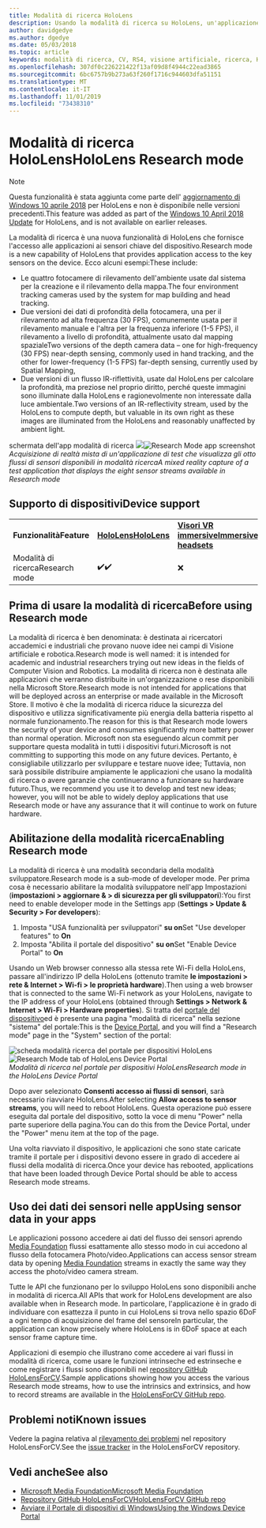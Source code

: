 ```yaml
---
title: Modalità di ricerca HoloLens
description: Usando la modalità di ricerca su HoloLens, un'applicazione può accedere ai flussi dei sensori del dispositivo chiave (profondità, rilevamento dell'ambiente e riflettanza IR).
author: davidgedye
ms.author: dgedye
ms.date: 05/03/2018
ms.topic: article
keywords: modalità di ricerca, CV, RS4, visione artificiale, ricerca, HoloLens
ms.openlocfilehash: 307df0c226221422f13af09d8f4944c22ead3865
ms.sourcegitcommit: 6bc6757b9b273a63f260f1716c944603dfa51151
ms.translationtype: MT
ms.contentlocale: it-IT
ms.lasthandoff: 11/01/2019
ms.locfileid: "73438310"
---
```

# <a name="hololens-research-mode"></a><span data-ttu-id="ef715-104">Modalità di ricerca HoloLens</span><span class="sxs-lookup"><span data-stu-id="ef715-104">HoloLens Research mode</span></span>

> [!NOTE]
> <span data-ttu-id="ef715-105">Questa funzionalità è stata aggiunta come parte dell' [aggiornamento di Windows 10 aprile 2018](release-notes-april-2018.md) per HoloLens e non è disponibile nelle versioni precedenti.</span><span class="sxs-lookup"><span data-stu-id="ef715-105">This feature was added as part of the [Windows 10 April 2018 Update](release-notes-april-2018.md) for HoloLens, and is not available on earlier releases.</span></span>

<span data-ttu-id="ef715-106">La modalità di ricerca è una nuova funzionalità di HoloLens che fornisce l'accesso alle applicazioni ai sensori chiave del dispositivo.</span><span class="sxs-lookup"><span data-stu-id="ef715-106">Research mode is a new capability of HoloLens that provides application access to the key sensors on the device.</span></span> <span data-ttu-id="ef715-107">Ecco alcuni esempi:</span><span class="sxs-lookup"><span data-stu-id="ef715-107">These include:</span></span>
- <span data-ttu-id="ef715-108">Le quattro fotocamere di rilevamento dell'ambiente usate dal sistema per la creazione e il rilevamento della mappa.</span><span class="sxs-lookup"><span data-stu-id="ef715-108">The four environment tracking cameras used by the system for map building and head tracking.</span></span>
- <span data-ttu-id="ef715-109">Due versioni dei dati di profondità della fotocamera, una per il rilevamento ad alta frequenza (30 FPS), comunemente usata per il rilevamento manuale e l'altra per la frequenza inferiore (1-5 FPS), il rilevamento a livello di profondità, attualmente usato dal mapping spaziale</span><span class="sxs-lookup"><span data-stu-id="ef715-109">Two versions of the depth camera data – one for high-frequency (30 FPS) near-depth sensing, commonly used in hand tracking, and the other for lower-frequency (1-5 FPS) far-depth sensing, currently used by Spatial Mapping,</span></span>
- <span data-ttu-id="ef715-110">Due versioni di un flusso IR-riflettività, usate dal HoloLens per calcolare la profondità, ma preziose nel proprio diritto, perché queste immagini sono illuminate dalla HoloLens e ragionevolmente non interessate dalla luce ambientale.</span><span class="sxs-lookup"><span data-stu-id="ef715-110">Two versions of an IR-reflectivity stream, used by the HoloLens to compute depth, but valuable in its own right as these images are illuminated from the HoloLens and reasonably unaffected by ambient light.</span></span>

<span data-ttu-id="ef715-111">schermata dell'app modalità di ricerca ![](images/sensor-stream-viewer.jpg)</span><span class="sxs-lookup"><span data-stu-id="ef715-111">![Research Mode app screenshot](images/sensor-stream-viewer.jpg)</span></span><br>
<span data-ttu-id="ef715-112">*Acquisizione di realtà mista di un'applicazione di test che visualizza gli otto flussi di sensori disponibili in modalità ricerca*</span><span class="sxs-lookup"><span data-stu-id="ef715-112">*A mixed reality capture of a test application that displays the eight sensor streams available in Research mode*</span></span>

## <a name="device-support"></a><span data-ttu-id="ef715-113">Supporto di dispositivi</span><span class="sxs-lookup"><span data-stu-id="ef715-113">Device support</span></span>

<table>
    <colgroup>
    <col width="33%" />
    <col width="33%" />
    <col width="33%" />
    </colgroup>
    <tr>
        <td><span data-ttu-id="ef715-114"><strong>Funzionalità</strong></span><span class="sxs-lookup"><span data-stu-id="ef715-114"><strong>Feature</strong></span></span></td>
        <td><span data-ttu-id="ef715-115"><a href="hololens-hardware-details.md"><strong>HoloLens</strong></a></span><span class="sxs-lookup"><span data-stu-id="ef715-115"><a href="hololens-hardware-details.md"><strong>HoloLens</strong></a></span></span></td>
        <td><span data-ttu-id="ef715-116"><a href="immersive-headset-hardware-details.md"><strong>Visori VR immersive</strong></a></span><span class="sxs-lookup"><span data-stu-id="ef715-116"><a href="immersive-headset-hardware-details.md"><strong>Immersive headsets</strong></a></span></span></td>
    </tr>
     <tr>
        <td><span data-ttu-id="ef715-117">Modalità di ricerca</span><span class="sxs-lookup"><span data-stu-id="ef715-117">Research mode</span></span></td>
        <td><span data-ttu-id="ef715-118">✔️</span><span class="sxs-lookup"><span data-stu-id="ef715-118">✔️</span></span></td>
        <td>❌</td>
    </tr>
</table>

## <a name="before-using-research-mode"></a><span data-ttu-id="ef715-119">Prima di usare la modalità di ricerca</span><span class="sxs-lookup"><span data-stu-id="ef715-119">Before using Research mode</span></span>

<span data-ttu-id="ef715-120">La modalità di ricerca è ben denominata: è destinata ai ricercatori accademici e industriali che provano nuove idee nei campi di Visione artificiale e robotica.</span><span class="sxs-lookup"><span data-stu-id="ef715-120">Research mode is well named: it is intended for academic and industrial researchers trying out new ideas in the fields of Computer Vision and Robotics.</span></span>  <span data-ttu-id="ef715-121">La modalità di ricerca non è destinata alle applicazioni che verranno distribuite in un'organizzazione o rese disponibili nella Microsoft Store.</span><span class="sxs-lookup"><span data-stu-id="ef715-121">Research mode is not intended for applications that will be deployed across an enterprise or made available in the Microsoft Store.</span></span> <span data-ttu-id="ef715-122">Il motivo è che la modalità di ricerca riduce la sicurezza del dispositivo e utilizza significativamente più energia della batteria rispetto al normale funzionamento.</span><span class="sxs-lookup"><span data-stu-id="ef715-122">The reason for this is that Research mode lowers the security of your device and consumes significantly more battery power than normal operation.</span></span> <span data-ttu-id="ef715-123">Microsoft non sta eseguendo alcun commit per supportare questa modalità in tutti i dispositivi futuri.</span><span class="sxs-lookup"><span data-stu-id="ef715-123">Microsoft is not committing to supporting this mode on any future devices.</span></span> <span data-ttu-id="ef715-124">Pertanto, è consigliabile utilizzarlo per sviluppare e testare nuove idee; Tuttavia, non sarà possibile distribuire ampiamente le applicazioni che usano la modalità di ricerca o avere garanzie che continueranno a funzionare su hardware futuro.</span><span class="sxs-lookup"><span data-stu-id="ef715-124">Thus, we recommend you use it to develop and test new ideas; however, you will not be able to widely deploy applications that use Research mode or have any assurance that it will continue to work on future hardware.</span></span>

## <a name="enabling-research-mode"></a><span data-ttu-id="ef715-125">Abilitazione della modalità ricerca</span><span class="sxs-lookup"><span data-stu-id="ef715-125">Enabling Research mode</span></span>

<span data-ttu-id="ef715-126">La modalità di ricerca è una modalità secondaria della modalità sviluppatore.</span><span class="sxs-lookup"><span data-stu-id="ef715-126">Research mode is a sub-mode of developer mode.</span></span> <span data-ttu-id="ef715-127">Per prima cosa è necessario abilitare la modalità sviluppatore nell'app Impostazioni (**impostazioni > aggiornare & > di sicurezza per gli sviluppatori**):</span><span class="sxs-lookup"><span data-stu-id="ef715-127">You first need to enable developer mode in the Settings app (**Settings > Update & Security > For developers**):</span></span>

1. <span data-ttu-id="ef715-128">Imposta "USA funzionalità per sviluppatori" **su on**</span><span class="sxs-lookup"><span data-stu-id="ef715-128">Set "Use developer features" to **On**</span></span>
2. <span data-ttu-id="ef715-129">Imposta "Abilita il portale del dispositivo" **su on**</span><span class="sxs-lookup"><span data-stu-id="ef715-129">Set "Enable Device Portal" to **On**</span></span>

<span data-ttu-id="ef715-130">Usando un Web browser connesso alla stessa rete Wi-Fi della HoloLens, passare all'indirizzo IP della HoloLens (ottenuto tramite **le impostazioni > rete & Internet > Wi-fi > le proprietà hardware**).</span><span class="sxs-lookup"><span data-stu-id="ef715-130">Then using a web browser that is connected to the same Wi-Fi network as your HoloLens, navigate to the IP address of your HoloLens (obtained through **Settings > Network & Internet > Wi-Fi > Hardware properties**).</span></span> <span data-ttu-id="ef715-131">Si tratta del [portale del dispositivo](using-the-windows-device-portal.md)ed è presente una pagina "modalità di ricerca" nella sezione "sistema" del portale:</span><span class="sxs-lookup"><span data-stu-id="ef715-131">This is the [Device Portal](using-the-windows-device-portal.md), and you will find a "Research mode" page in the "System" section of the portal:</span></span>

<span data-ttu-id="ef715-132">![scheda modalità ricerca del portale per dispositivi HoloLens](images/ResearchModeDevPortal.png)</span><span class="sxs-lookup"><span data-stu-id="ef715-132">![Research Mode tab of HoloLens Device Portal](images/ResearchModeDevPortal.png)</span></span><br>
<span data-ttu-id="ef715-133">*Modalità di ricerca nel portale per dispositivi HoloLens*</span><span class="sxs-lookup"><span data-stu-id="ef715-133">*Research mode in the HoloLens Device Portal*</span></span>

<span data-ttu-id="ef715-134">Dopo aver selezionato **Consenti accesso ai flussi di sensori**, sarà necessario riavviare HoloLens.</span><span class="sxs-lookup"><span data-stu-id="ef715-134">After selecting **Allow access to sensor streams**, you will need to reboot HoloLens.</span></span> <span data-ttu-id="ef715-135">Questa operazione può essere eseguita dal portale del dispositivo, sotto la voce di menu "Power" nella parte superiore della pagina.</span><span class="sxs-lookup"><span data-stu-id="ef715-135">You can do this from the Device Portal, under the "Power" menu item at the top of the page.</span></span>

<span data-ttu-id="ef715-136">Una volta riavviato il dispositivo, le applicazioni che sono state caricate tramite il portale per i dispositivi devono essere in grado di accedere ai flussi della modalità di ricerca.</span><span class="sxs-lookup"><span data-stu-id="ef715-136">Once your device has rebooted, applications that have been loaded through Device Portal should be able to access Research mode streams.</span></span>

## <a name="using-sensor-data-in-your-apps"></a><span data-ttu-id="ef715-137">Uso dei dati dei sensori nelle app</span><span class="sxs-lookup"><span data-stu-id="ef715-137">Using sensor data in your apps</span></span>

<span data-ttu-id="ef715-138">Le applicazioni possono accedere ai dati del flusso dei sensori aprendo [Media Foundation](https://msdn.microsoft.com/library/windows/desktop/ms694197) flussi esattamente allo stesso modo in cui accedono al flusso della fotocamera Photo/video.</span><span class="sxs-lookup"><span data-stu-id="ef715-138">Applications can access sensor stream data by opening [Media Foundation](https://msdn.microsoft.com/library/windows/desktop/ms694197) streams in exactly the same way they access the photo/video camera stream.</span></span> 

<span data-ttu-id="ef715-139">Tutte le API che funzionano per lo sviluppo HoloLens sono disponibili anche in modalità di ricerca.</span><span class="sxs-lookup"><span data-stu-id="ef715-139">All APIs that work for HoloLens development are also available when in Research mode.</span></span> <span data-ttu-id="ef715-140">In particolare, l'applicazione è in grado di individuare con esattezza il punto in cui HoloLens si trova nello spazio 6DoF a ogni tempo di acquisizione del frame del sensore</span><span class="sxs-lookup"><span data-stu-id="ef715-140">In particular, the application can know precisely where HoloLens is in 6DoF space at each sensor frame capture time.</span></span>

<span data-ttu-id="ef715-141">Applicazioni di esempio che illustrano come accedere ai vari flussi in modalità di ricerca, come usare le funzioni intrinseche ed estrinseche e come registrare i flussi sono disponibili nel [repository GitHub HoloLensForCV](https://github.com/Microsoft/HoloLensForCV).</span><span class="sxs-lookup"><span data-stu-id="ef715-141">Sample applications showing how you access the various Research mode streams, how to use the intrinsics and extrinsics, and how to record streams are available in the [HoloLensForCV GitHub repo](https://github.com/Microsoft/HoloLensForCV).</span></span>

## <a name="known-issues"></a><span data-ttu-id="ef715-142">Problemi noti</span><span class="sxs-lookup"><span data-stu-id="ef715-142">Known issues</span></span>

<span data-ttu-id="ef715-143">Vedere la pagina relativa al [rilevamento dei problemi](https://github.com/Microsoft/HololensForCV/issues) nel repository HoloLensForCV.</span><span class="sxs-lookup"><span data-stu-id="ef715-143">See the [issue tracker](https://github.com/Microsoft/HololensForCV/issues) in the HoloLensForCV repository.</span></span>

## <a name="see-also"></a><span data-ttu-id="ef715-144">Vedi anche</span><span class="sxs-lookup"><span data-stu-id="ef715-144">See also</span></span>

* [<span data-ttu-id="ef715-145">Microsoft Media Foundation</span><span class="sxs-lookup"><span data-stu-id="ef715-145">Microsoft Media Foundation</span></span>](https://msdn.microsoft.com/library/windows/desktop/ms694197)
* [<span data-ttu-id="ef715-146">Repository GitHub HoloLensForCV</span><span class="sxs-lookup"><span data-stu-id="ef715-146">HoloLensForCV GitHub repo</span></span>](https://github.com/Microsoft/HoloLensForCV)
* [<span data-ttu-id="ef715-147">Avviare il Portale di dispositivi di Windows</span><span class="sxs-lookup"><span data-stu-id="ef715-147">Using the Windows Device Portal</span></span>](using-the-windows-device-portal.md)
